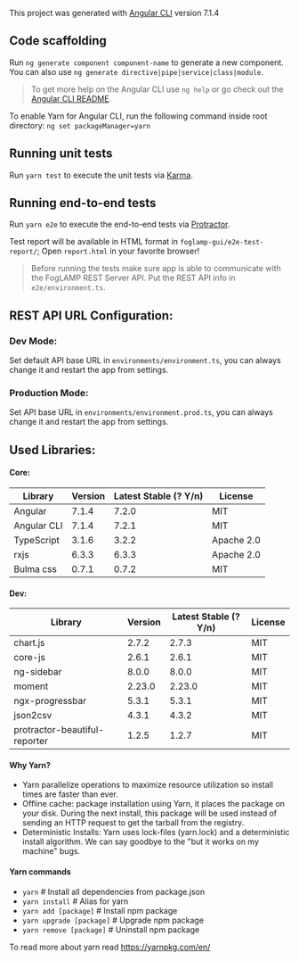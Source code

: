 This project was generated with [Angular CLI](https://github.com/angular/angular-cli) version 7.1.4

## Code scaffolding
Run `ng generate component component-name` to generate a new component. You can also use `ng generate directive|pipe|service|class|module`.

> To get more help on the Angular CLI use `ng help` or go check out the [Angular CLI README](https://github.com/angular/angular-cli/blob/master/README.md).


To enable Yarn for Angular CLI, run the following command inside root directory: 
`ng set packageManager=yarn`

## Running unit tests
Run `yarn test` to execute the unit tests via [Karma](https://karma-runner.github.io).

## Running end-to-end tests
Run `yarn e2e` to execute the end-to-end tests via [Protractor](http://www.protractortest.org/).

Test report will be available in HTML format in `foglamp-gui/e2e-test-report/`; Open `report.html` in your favorite browser!

> Before running the tests make sure app is able to communicate with the FogLAMP REST Server API. Put the REST API info in `e2e/environment.ts`.

## REST API URL Configuration:

### Dev Mode:
Set default API base URL in `environments/environment.ts`, you can always change it and restart the app from settings. 

### Production Mode:
Set API base URL in `environments/environment.prod.ts`, you can always change it and restart the app from settings. 

## Used Libraries:

#### Core:
 Library      |   Version     | Latest Stable (? Y/n) | License
------------- | ------------- | --------------------  | ------------
 Angular      | 7.1.4         |        7.2.0          | MIT 
 Angular CLI  | 7.1.4         |        7.2.1          | MIT 
 TypeScript   | 3.1.6         |        3.2.2          | Apache 2.0
 rxjs         | 6.3.3         |        6.3.3          | Apache 2.0
 Bulma css    | 0.7.1         |        0.7.2          | MIT

#### Dev:
 Library         |   Version     | Latest Stable (? Y/n) | License
---------------- | ------------- | --------------------  | ------------
chart.js         |  2.7.2        |        2.7.3          | MIT 
core-js          |  2.6.1        |        2.6.1          | MIT 
ng-sidebar       |  8.0.0        |        8.0.0          | MIT 
moment           |  2.23.0       |        2.23.0         | MIT
ngx-progressbar  |  5.3.1        |        5.3.1          | MIT
json2csv         |  4.3.1        |        4.3.2          | MIT
protractor-beautiful-reporter |  1.2.5       |  1.2.7                | MIT


#### Why Yarn?

* Yarn parallelize operations to maximize resource utilization so install times are faster than ever.
* Offline cache: package installation using Yarn, it places the package on your disk. During the next install, this package will be used instead of sending an HTTP request to get the tarball from the registry.
* Deterministic Installs: Yarn uses lock-files (yarn.lock) and a deterministic install algorithm. We can say goodbye to the "but it works on my machine" bugs.

#### Yarn commands
* `yarn`                    # Install all dependencies from package.json
* `yarn install`            # Alias for yarn
* `yarn add [package]`      # Install npm package
* `yarn upgrade [package]`  # Upgrade npm package
* `yarn remove [package]`   # Uninstall npm package

To read more about yarn read https://yarnpkg.com/en/

